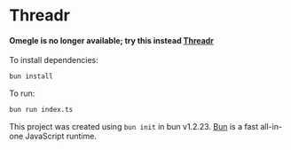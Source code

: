 # Threadr 
#### Omegle is no longer available; try this instead [Threadr](https://threadr.mbxd.xyz)

To install dependencies:

```bash
bun install
```

To run:

```bash
bun run index.ts
```

This project was created using `bun init` in bun v1.2.23. [Bun](https://bun.com) is a fast all-in-one JavaScript runtime.
